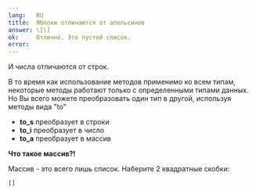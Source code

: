 ```yaml
---
lang:   RU
title:  Яблоки отличаются от апельсинов
answer: \[\]
ok:     Отлично. Это пустой список.
error:  
---
```


И числа отличаются от строк.

В то время как использование методов применимо ко всем типам, некоторые методы работают только с определенными типами данных.
Но Вы всего можете преобразовать один тип в другой, используя методы вида "to"

- __to_s__ преобразует в строки
- __to_i__ преобразует в число
- __to_a__ преобразует в массив

__Что такое массив?!__

Массив - это всего лишь список. Наберите 2 квадратные скобки:

    []
